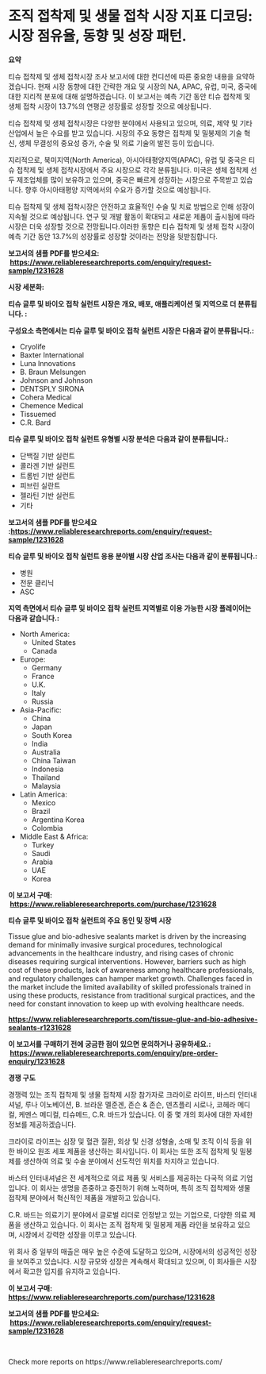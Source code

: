 <p><h1>조직 접착제 및 생물 접착 시장 지표 디코딩: 시장 점유율, 동향 및 성장 패턴.</h1></p><p><strong>요약</strong></p>
<p><p>티슈 접착제 및 생체 접착시장 조사 보고서에 대한 컨디션에 따른 중요한 내용을 요약하겠습니다. 현재 시장 동향에 대한 간략한 개요 및 시장의 NA, APAC, 유럽, 미국, 중국에 대한 지리적 분포에 대해 설명하겠습니다. 이 보고서는 예측 기간 동안 티슈 접착제 및 생체 접착 시장이 13.7%의 연평균 성장률로 성장할 것으로 예상됩니다.</p><p>티슈 접착제 및 생체 접착시장은 다양한 분야에서 사용되고 있으며, 의료, 제약 및 기타 산업에서 높은 수요를 받고 있습니다. 시장의 주요 동향은 접착제 및 밀봉제의 기술 혁신, 생체 무결성의 중요성 증가, 수술 및 의료 기술의 발전 등이 있습니다.</p><p>지리적으로, 북미지역(North America), 아시아태평양지역(APAC), 유럽 및 중국은 티슈 접착제 및 생체 접착시장에서 주요 시장으로 각각 분류됩니다. 미국은 생체 접착제 선두 제조업체를 많이 보유하고 있으며, 중국은 빠르게 성장하는 시장으로 주목받고 있습니다. 향후 아시아태평양 지역에서의 수요가 증가할 것으로 예상됩니다.</p><p>티슈 접착제 및 생체 접착시장은 안전하고 효율적인 수술 및 치료 방법으로 인해 성장이 지속될 것으로 예상됩니다. 연구 및 개발 활동이 확대되고 새로운 제품이 출시됨에 따라 시장은 더욱 성장할 것으로 전망됩니다.이러한 동향은 티슈 접착제 및 생체 접착 시장이 예측 기간 동안 13.7%의 성장률로 성장할 것이라는 전망을 뒷받침합니다.</p></p>
<p><strong>보고서의 샘플 PDF를 받으세요: &nbsp;<a href="https://www.reliableresearchreports.com/enquiry/request-sample/1231628">https://www.reliableresearchreports.com/enquiry/request-sample/1231628</a></strong></p>
<p><strong>시장 세분화:</strong></p>
<p><strong> 티슈 글루 및 바이오 접착 실런트 시장은 개요, 배포, 애플리케이션 및 지역으로 더 분류됩니다. :</strong></p>
<p><strong>구성요소 측면에서는 티슈 글루 및 바이오 접착 실런트 시장은 다음과 같이 분류됩니다.:</strong></p>
<p><ul><li>Cryolife</li><li>Baxter International</li><li>Luna Innovations</li><li>B. Braun Melsungen</li><li>Johnson and Johnson</li><li>DENTSPLY SIRONA</li><li>Cohera Medical</li><li>Chemence Medical</li><li>Tissuemed</li><li>C.R. Bard</li></ul></p>
<p><strong> 티슈 글루 및 바이오 접착 실런트 유형별 시장 분석은 다음과 같이 분류됩니다.:</strong></p>
<p><ul><li>단백질 기반 실런트</li><li>콜라겐 기반 실런트</li><li>트롬빈 기반 실런트</li><li>피브린 실란트</li><li>젤라틴 기반 실런트</li><li>기타</li></ul></p>
<p><strong>보고서의 샘플 PDF를 받으세요 :<a href="https://www.reliableresearchreports.com/enquiry/request-sample/1231628">https://www.reliableresearchreports.com/enquiry/request-sample/1231628</a></strong></p>
<p><strong> 티슈 글루 및 바이오 접착 실런트 응용 분야별 시장 산업 조사는 다음과 같이 분류됩니다.:</strong></p>
<p><ul><li>병원</li><li>전문 클리닉</li><li>ASC</li></ul></p>
<p><strong>지역 측면에서 티슈 글루 및 바이오 접착 실런트 지역별로 이용 가능한 시장 플레이어는 다음과 같습니다.:</strong></p>
<p><ul>
    <li>
        North America:
        <ul>
            <li>United States</li>
            <li>Canada</li>
        </ul>
    </li>
    <li>
        Europe:
        <ul>
            <li>Germany</li>
            <li>France</li>
            <li>U.K.</li>
            <li>Italy</li>
            <li>Russia</li>
        </ul>
    </li>
    <li>
        Asia-Pacific:
        <ul>
            <li>China</li>
            <li>Japan</li>
            <li>South Korea</li>
            <li>India</li>
            <li>Australia</li>
            <li>China Taiwan</li>
            <li>Indonesia</li>
            <li>Thailand</li>
            <li>Malaysia</li>
        </ul>
    </li>
    <li>
        Latin America:
        <ul>
            <li>Mexico</li>
            <li>Brazil</li>
            <li>Argentina Korea</li>
            <li>Colombia</li>
        </ul>
    </li>
    <li>
        Middle East & Africa:
        <ul>
            <li>Turkey</li>
            <li>Saudi</li>
            <li>Arabia</li>
            <li>UAE</li>
            <li>Korea</li>
        </ul>
    </li>
    </ul></p>
<p><strong>이 보고서 구매: &nbsp;<a href="https://www.reliableresearchreports.com/purchase/1231628">https://www.reliableresearchreports.com/purchase/1231628</a></strong></p>
<p><strong>티슈 글루 및 바이오 접착 실런트의 주요 동인 및 장벽 시장</strong></p>
<p><p>Tissue glue and bio-adhesive sealants market is driven by the increasing demand for minimally invasive surgical procedures, technological advancements in the healthcare industry, and rising cases of chronic diseases requiring surgical interventions. However, barriers such as high cost of these products, lack of awareness among healthcare professionals, and regulatory challenges can hamper market growth. Challenges faced in the market include the limited availability of skilled professionals trained in using these products, resistance from traditional surgical practices, and the need for constant innovation to keep up with evolving healthcare needs.</p></p>
<p><strong><a href="https://www.reliableresearchreports.com/tissue-glue-and-bio-adhesive-sealants-r1231628">https://www.reliableresearchreports.com/tissue-glue-and-bio-adhesive-sealants-r1231628</a></strong></p>
<p><strong>이 보고서를 구매하기 전에 궁금한 점이 있으면 문의하거나 공유하세요.: &nbsp;<a href="https://www.reliableresearchreports.com/enquiry/pre-order-enquiry/1231628">https://www.reliableresearchreports.com/enquiry/pre-order-enquiry/1231628</a></strong></p>
<p><strong>경쟁 구도</strong></p>
<p><p>경쟁력 있는 조직 접착제 및 생물 접착제 시장 참가자로 크라이로 라이프, 바스터 인터내셔널, 루나 이노베이션, B. 브라운 멜준겐, 존슨 & 존슨, 덴츠플리 시로나, 코헤라 메디컬, 케멘스 메디컬, 티슈메드, C.R. 바드가 있습니다. 이 중 몇 개의 회사에 대한 자세한 정보를 제공하겠습니다.</p><p>크라이로 라이프는 심장 및 혈관 질환, 외상 및 신경 성형술, 소매 및 조직 이식 등을 위한 바이오 원조 세포 제품을 생산하는 회사입니다. 이 회사는 또한 조직 접착제 및 밀봉제를 생산하여 의료 및 수술 분야에서 선도적인 위치를 차지하고 있습니다.</p><p>바스터 인터내셔널은 전 세계적으로 의료 제품 및 서비스를 제공하는 다국적 의료 기업입니다. 이 회사는 생명을 존중하고 증진하기 위해 노력하며, 특히 조직 접착제와 생물 접착제 분야에서 혁신적인 제품을 개발하고 있습니다.</p><p>C.R. 바드는 의료기기 분야에서 글로벌 리더로 인정받고 있는 기업으로, 다양한 의료 제품을 생산하고 있습니다. 이 회사는 조직 접착제 및 밀봉제 제품 라인을 보유하고 있으며, 시장에서 강력한 성장을 이루고 있습니다.</p><p>위 회사 중 일부의 매출은 매우 높은 수준에 도달하고 있으며, 시장에서의 성공적인 성장을 보여주고 있습니다. 시장 규모와 성장은 계속해서 확대되고 있으며, 이 회사들은 시장에서 확고한 입지를 유지하고 있습니다.</p></p>
<p><strong>이 보고서 구매: &nbsp; <a href="https://www.reliableresearchreports.com/purchase/1231628">https://www.reliableresearchreports.com/purchase/1231628</a></strong></p>
<p><strong>보고서의 샘플 PDF를 받으세요: &nbsp;<a href="https://www.reliableresearchreports.com/enquiry/request-sample/1231628">https://www.reliableresearchreports.com/enquiry/request-sample/1231628</a></strong><strong></strong></p>
<p>&nbsp;</p>
<p>Check more reports on https://www.reliableresearchreports.com/</p>